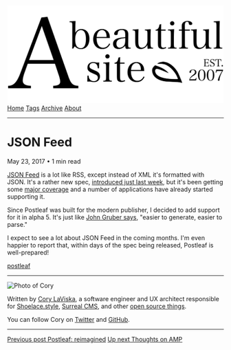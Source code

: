 <a href="../../index.html" class="header-link"><img src="../../images/logos/wordmark.svg" alt="A Beautiful Site" class="wordmark" /></a> <a href="../../index.html" class="nav-item">Home</a> <a href="../../tags/index.html" class="nav-item">Tags</a> <a href="../index.html" class="nav-item">Archive</a> <a href="../../about/index.html" class="nav-item">About</a>

---

# JSON Feed

May 23, 2017 • 1 min read

[JSON Feed](https://jsonfeed.org/) is a lot like RSS, except instead of XML it's formatted with JSON. It's a rather new spec, [introduced just last week](https://jsonfeed.org/2017/05/17/announcing_json_feed), but it's been getting some [major coverage](https://daringfireball.net/linked/2017/05/18/maxime-vaillancourt-json-feed-viewer) and a number of applications have already started supporting it.

Since Postleaf was built for the modern publisher, I decided to add support for it in alpha 5. It's just like [John Gruber says](https://daringfireball.net/linked/2017/05/23/json-feed-dr-drang), "easier to generate, easier to parse."

I expect to see a lot about JSON Feed in the coming months. I'm even happier to report that, within days of the spec being released, Postleaf is well-prepared!

<a href="../../tags/postleaf/index.html" class="post-tag">postleaf</a>

---

<img src="http://0.gravatar.com/avatar/bf1b3b95fd5b096a3592247c29667b33?s=512" alt="Photo of Cory" class="avatar avatar-small" />

Written by [Cory LaViska](../../index-4.html), a software engineer and UX architect responsible for [Shoelace.style](https://shoelace.style/), [Surreal CMS](https://www.surrealcms.com/), and other [open source things](https://github.com/claviska).

You can follow Cory on [Twitter](https://twitter.com/bgooonz) and [GitHub](https://github.com/claviska).

---

<a href="../postleaf-reimagined/index.html" class="post-nav-previous"><span class="small">Previous post</span> Postleaf: reimagined</a> <a href="../thoughts-on-amp/index.html" class="post-nav-next"><span class="small">Up next</span> Thoughts on AMP</a>
